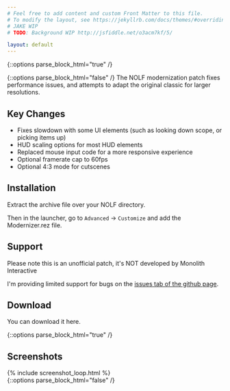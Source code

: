 ```yaml
---
# Feel free to add content and custom Front Matter to this file.
# To modify the layout, see https://jekyllrb.com/docs/themes/#overriding-theme-defaults
# JAKE WIP
# TODO: Background WIP http://jsfiddle.net/o3acm7kf/5/

layout: default
---
```

{::options parse_block_html="true" /}
<div class="content-block">
{::options parse_block_html="false" /}
The NOLF modernization patch fixes performance issues, and attempts to adapt the original classic for larger resolutions. 

## Key Changes

- Fixes slowdown with some UI elements (such as looking down scope, or picking items up)
- HUD scaling options for most HUD elements
- Replaced mouse input code for a more responsive experience
- Optional framerate cap to 60fps
- Optional 4:3 mode for cutscenes

## Installation

Extract the archive file over your NOLF directory. 

Then in the launcher, go to `Advanced` -> `Customize` and add the Modernizer.rez file.

## Support

Please note this is an unofficial patch, it's NOT developed by Monolith Interactive

I'm providing limited support for bugs on the [issues tab of the github page](https://github.com/haekb/nolf1-modernizer/issues).


## Download

You can download it here.

{::options parse_block_html="true" /}
</div>
<div class="screenshot-block">
<h2 id="screenshots">Screenshots</h2>
{% include screenshot_loop.html %}
</div>
{::options parse_block_html="false" /}
